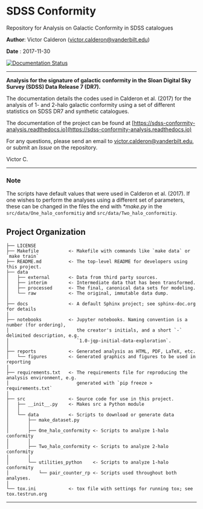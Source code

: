 SDSS Conformity
==============================

Repository for Analysis on Galactic Conformity in SDSS catalogues

**Author**: Victor Calderon ([victor.calderon@vanderbilt.edu](mailto:victor.calderon@vanderbilt.edu))

**Date**  : 2017-11-30

[![Documentation Status](https://readthedocs.org/projects/sdss-conformity-analysis/badge/?version=latest)](http://sdss-conformity-analysis.readthedocs.io/en/latest/?badge=latest)

---

__Analysis for the signature of galactic conformity in the Sloan Digital Sky Survey (SDSS) Data Release 7 (DR7).__

The documentation details the codes used in Calderon et al. (2017) for the analysis of 1- and 2-halo galactic conformity using a set of different statistics on SDSS DR7 and synthetic catalogues.

The documentation of the project can be found at 
[https://sdss-conformity-analysis.readthedocs.io](https://sdss-conformity-analysis.readthedocs.io)

For any questions, please send an email to [victor.calderon@vanderbilt.edu](mailto:victor.calderon@vanderbilt.edu), or submit an _Issue_ on the repository.

Victor C.

---

### Note
The scripts have default values that were used in Calderon et al. (2017). If one wishes to perform the analyses using a different set of parameters, these can be changed in the files the end with *\*make.py* in the `src/data/One_halo_conformitiy` and `src/data/Two_halo_conformitiy`.


Project Organization
------------

    ├── LICENSE
    ├── Makefile           <- Makefile with commands like `make data` or `make train`
    ├── README.md          <- The top-level README for developers using this project.
    ├── data
    │   ├── external       <- Data from third party sources.
    │   ├── interim        <- Intermediate data that has been transformed.
    │   ├── processed      <- The final, canonical data sets for modeling.
    │   └── raw            <- The original, immutable data dump.
    │
    ├── docs               <- A default Sphinx project; see sphinx-doc.org for details
    │
    ├── notebooks          <- Jupyter notebooks. Naming convention is a number (for ordering),
    │                         the creator's initials, and a short `-` delimited description, e.g.
    │                         `1.0-jqp-initial-data-exploration`.
    │
    ├── reports            <- Generated analysis as HTML, PDF, LaTeX, etc.
    │   └── figures        <- Generated graphics and figures to be used in reporting
    │
    ├── requirements.txt   <- The requirements file for reproducing the analysis environment, e.g.
    │                         generated with `pip freeze > requirements.txt`
    │
    ├── src                <- Source code for use in this project.
    │   ├── __init__.py    <- Makes src a Python module
    │   │
    │   └── data           <- Scripts to download or generate data
    │       ├── make_dataset.py
    │       │
    │       ├── One_halo_conformity <- Scripts to analyze 1-halo conformity
    │       │
    │       ├── Two_halo_conformity <- Scripts to analyze 2-halo conformity
    │       │
    │       └── utilities_python    <- Scripts to analyze 1-halo conformity
    │           └── pair_counter_rp <- Scripts used throughout both analyses.
    │
    └── tox.ini            <- tox file with settings for running tox; see tox.testrun.org


--------